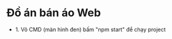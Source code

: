 <h1>Đồ án bán áo Web </h1>
<ul>
    <li>1. Vô CMD (màn hình đen) bấm "npm start" để chạy project</li>
</ul>